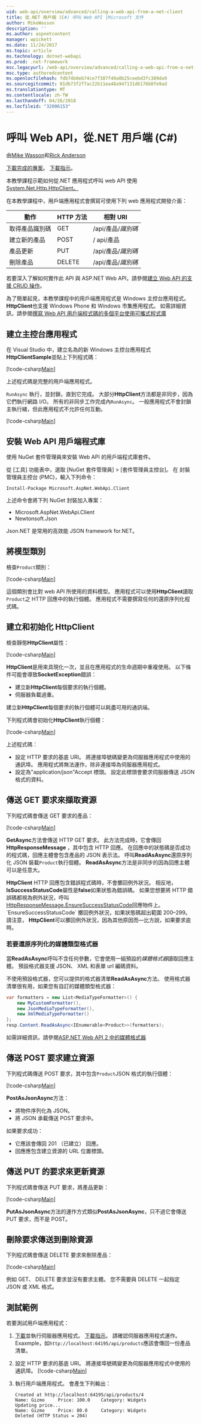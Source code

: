 ```yaml
---
uid: web-api/overview/advanced/calling-a-web-api-from-a-net-client
title: 從.NET 用戶端 (C#) 呼叫 Web API |Microsoft 文件
author: MikeWasson
description: ''
ms.author: aspnetcontent
manager: wpickett
ms.date: 11/24/2017
ms.topic: article
ms.technology: dotnet-webapi
ms.prod: .net-framework
msc.legacyurl: /web-api/overview/advanced/calling-a-web-api-from-a-net-client
msc.type: authoredcontent
ms.openlocfilehash: fdb74b0eb74ce7f387f49a0b25ceebd3fc389da9
ms.sourcegitcommit: 01db73f2f7ac22b11ea48a947131d6176b0fe9ad
ms.translationtype: MT
ms.contentlocale: zh-TW
ms.lasthandoff: 04/26/2018
ms.locfileid: "32006153"
---
```

<a name="call-a-web-api-from-a-net-client-c"></a>呼叫 Web API，從.NET 用戶端 (C#)
====================
由[Mike Wasson](https://github.com/MikeWasson)和[Rick Anderson](https://twitter.com/RickAndMSFT)

[下載完成的專案](https://github.com/aspnet/Docs/tree/master/aspnet/web-api/overview/advanced/calling-a-web-api-from-a-net-client/sample)。 [下載指示](/aspnet/core/tutorials/#how-to-download-a-sample)。 

本教學課程示範如何從.NET 應用程式呼叫 web API 使用[System.Net.Http.HttpClient。](https://msdn.microsoft.com/library/system.net.http.httpclient(v=vs.110).aspx)

在本教學課程中，用戶端應用程式會撰寫可使用下列 web 應用程式開發介面：

| 動作 | HTTP 方法 | 相對 URI |
| --- | --- | --- |
| 取得產品識別碼 | GET | /api/產品/*識別碼* |
| 建立新的產品 | POST | / api/產品 |
| 產品更新 | PUT | /api/產品/*識別碼* |
| 刪除產品 | DELETE | /api/產品/*識別碼* |

若要深入了解如何實作此 API 與 ASP.NET Web API，請參閱[建立 Web API 的支援 CRUD 操作](xref:web-api/overview/getting-started-with-aspnet-web-api/tutorial-your-first-web-api
)。

為了簡單起見，本教學課程中的用戶端應用程式是 Windows 主控台應用程式。 **HttpClient**也支援 Windows Phone 和 Windows 市集應用程式。 如需詳細資訊，請參閱[撰寫 Web API 用戶端程式碼的多個平台使用可攜式程式庫](https://blogs.msdn.com/b/webdev/archive/2013/07/19/writing-web-api-client-code-for-multiple-platforms-using-portable-libraries.aspx)

<a id="CreateConsoleApp"></a>
## <a name="create-the-console-application"></a>建立主控台應用程式

在 Visual Studio 中，建立名為的新 Windows 主控台應用程式**HttpClientSample**並貼上下列程式碼：

[!code-csharp[Main](calling-a-web-api-from-a-net-client/sample/client/Program.cs?name=snippet_all)]

上述程式碼是完整的用戶端應用程式。

`RunAsync` 執行，並封鎖，直到它完成。 大部分**HttpClient**方法都是非同步，因為它們執行網路 I/O。 所有的非同步工作完成內`RunAsync`。 一般應用程式不會封鎖主執行緒，但此應用程式不允許任何互動。

[!code-csharp[Main](calling-a-web-api-from-a-net-client/sample/client/Program.cs?name=snippet_run)]

<a id="InstallClientLib"></a>
## <a name="install-the-web-api-client-libraries"></a>安裝 Web API 用戶端程式庫

使用 NuGet 套件管理員來安裝 Web API 的用戶端程式庫套件。

從 [工具] 功能表中，選取 [NuGet 套件管理員] > [套件管理員主控台]。 在 封裝管理員主控台 (PMC)，輸入下列命令：

`Install-Package Microsoft.AspNet.WebApi.Client`

上述命令會將下列 NuGet 封裝加入專案：

* Microsoft.AspNet.WebApi.Client
* Newtonsoft.Json

Json.NET 是常用的高效能 JSON framework for.NET。

<a id="AddModelClass"></a>
## <a name="add-a-model-class"></a>將模型類別

檢查`Product`類別：

[!code-csharp[Main](calling-a-web-api-from-a-net-client/sample/client/Program.cs?name=snippet_prod)]

這個類別會比對 web API 所使用的資料模型。 應用程式可以使用**HttpClient**讀取`Product`之 HTTP 回應中的執行個體。 應用程式不需要撰寫任何的還原序列化程式碼。

<a id="InitClient"></a>
## <a name="create-and-initialize-httpclient"></a>建立和初始化 HttpClient

檢查靜態**HttpClient**屬性：

[!code-csharp[Main](calling-a-web-api-from-a-net-client/sample/client/Program.cs?name=snippet_HttpClient)]

**HttpClient**是用來具現化一次，並且在應用程式的生命週期中重複使用。 以下條件可能會導致**SocketException**錯誤：

* 建立新**HttpClient**每個要求的執行個體。
* 伺服器負載過重。

建立新**HttpClient**每個要求的執行個體可以耗盡可用的通訊端。

下列程式碼會初始化**HttpClient**執行個體：

[!code-csharp[Main](calling-a-web-api-from-a-net-client/sample/client/Program.cs?name=snippet5)]

上述程式碼：

* 設定 HTTP 要求的基底 URI。 將連接埠號碼變更為伺服器應用程式中使用的通訊埠。 應用程式將無法運作，除非連接埠為伺服器應用程式。
* 設定為"application/json"Accept 標頭。 設定此標頭會要求伺服器傳送 JSON 格式的資料。

<a id="GettingResource"></a>
## <a name="send-a-get-request-to-retrieve-a-resource"></a>傳送 GET 要求來擷取資源

下列程式碼會傳送 GET 要求的產品：

[!code-csharp[Main](calling-a-web-api-from-a-net-client/sample/client/Program.cs?name=snippet_GetProductAsync)]

**GetAsync**方法會傳送 HTTP GET 要求。 此方法完成時，它會傳回**HttpResponseMessage** ，其中包含 HTTP 回應。 在回應中的狀態碼是否成功的程式碼，回應主體會包含產品的 JSON 表示法。 呼叫**ReadAsAsync**還原序列化 JSON 裝載`Product`執行個體。 **ReadAsAsync**方法是非同步的因為回應主體可以是任意大。

**HttpClient** HTTP 回應包含錯誤程式碼時，不會擲回例外狀況。 相反地， **IsSuccessStatusCode**屬性是**false**如果狀態為錯誤碼。 如果您想要將 HTTP 錯誤碼都視為例外狀況，呼叫[HttpResponseMessage.EnsureSuccessStatusCode](https://msdn.microsoft.com/library/system.net.http.httpresponsemessage.ensuresuccessstatuscode(v=vs.110).aspx)回應物件上。 `EnsureSuccessStatusCode` 擲回例外狀況，如果狀態碼超出範圍 200&ndash;299。 請注意， **HttpClient**可以擲回例外狀況，因為其他原因而&mdash;比方說，如果要求逾時。

<a id="MediaTypeFormatters"></a>
### <a name="media-type-formatters-to-deserialize"></a>若要還原序列化的媒體類型格式器

當**ReadAsAsync**呼叫不含任何參數，它會使用一組預設的*媒體格式器*讀取回應主體。 預設格式器支援 JSON、 XML 和表單 url 編碼資料。

不使用預設格式器，您可以提供的格式器清單**ReadAsAsync**方法。  使用格式器清單很有用，如果您有自訂的媒體類型格式器：

```csharp
var formatters = new List<MediaTypeFormatter>() {
    new MyCustomFormatter(),
    new JsonMediaTypeFormatter(),
    new XmlMediaTypeFormatter()
};
resp.Content.ReadAsAsync<IEnumerable<Product>>(formatters);
```

如需詳細資訊，請參閱[ASP.NET Web API 2 中的媒體格式器](../formats-and-model-binding/media-formatters.md)

## <a name="sending-a-post-request-to-create-a-resource"></a>傳送 POST 要求建立資源

下列程式碼傳送 POST 要求，其中包含`Product`JSON 格式的執行個體：

[!code-csharp[Main](calling-a-web-api-from-a-net-client/sample/client/Program.cs?name=snippet_CreateProductAsync)]

**PostAsJsonAsync**方法：

* 將物件序列化為 JSON。
* 將 JSON 承載傳送 POST 要求中。

如果要求成功：

* 它應該會傳回 201 （已建立） 回應。
* 回應應包含建立資源的 URL 位置標頭。

<a id="PuttingResource"></a>
## <a name="sending-a-put-request-to-update-a-resource"></a>傳送 PUT 的要求來更新資源

下列程式碼會傳送 PUT 要求，將產品更新：

[!code-csharp[Main](calling-a-web-api-from-a-net-client/sample/client/Program.cs?name=snippet_UpdateProductAsync)]

**PutAsJsonAsync**方法的運作方式類似**PostAsJsonAsync**，只不過它會傳送 PUT 要求，而不是 POST。

<a id="DeletingResource"></a>
## <a name="sending-a-delete-request-to-delete-a-resource"></a>刪除要求傳送到刪除資源

下列程式碼會傳送 DELETE 要求來刪除產品：

[!code-csharp[Main](calling-a-web-api-from-a-net-client/sample/client/Program.cs?name=snippet_DeleteProductAsync)]

例如 GET、 DELETE 要求並沒有要求主體。 您不需要與 DELETE 一起指定 JSON 或 XML 格式。

## <a name="test-the-sample"></a>測試範例

若要測試用戶端應用程式：

1. [下載](https://github.com/aspnet/Docs/tree/master/aspnet/web-api/overview/advanced/calling-a-web-api-from-a-net-client/sample/server)並執行伺服器應用程式。 [下載指示](/aspnet/core/tutorials/#how-to-download-a-sample)。 請確認伺服器應用程式運作。 Exaxmple，如`http://localhost:64195/api/products`應該會傳回一份產品清單。
2. 設定 HTTP 要求的基底 URI。 將連接埠號碼變更為伺服器應用程式中使用的通訊埠。
    [!code-csharp[Main](calling-a-web-api-from-a-net-client/sample/client/Program.cs?name=snippet5&highlight=2)]

3. 執行用戶端應用程式。 會產生下列輸出：

   ```console
   Created at http://localhost:64195/api/products/4
   Name: Gizmo     Price: 100.0    Category: Widgets
   Updating price...
   Name: Gizmo     Price: 80.0     Category: Widgets
   Deleted (HTTP Status = 204)
   ```
